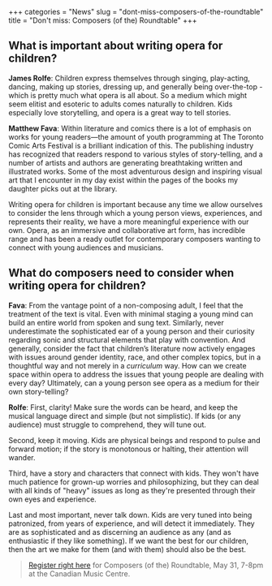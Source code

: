 +++
categories = "News"
slug = "dont-miss-composers-of-the-roundtable"
title = "Don&#039;t miss: Composers (of the) Roundtable"
+++

## What is important about writing opera for children?

**James Rolfe**: Children express themselves through singing, play-acting, dancing, making up stories, dressing up, and generally being over-the-top - which is pretty much what opera is all about. So a medium which might seem elitist and esoteric to adults comes naturally to children. Kids especially love storytelling, and opera is a great way to tell stories. 

**Matthew Fava**: Within literature and comics there is a lot of emphasis on works for young readers—the amount of youth programming at The Toronto Comic Arts Festival is a brilliant indication of this. The publishing industry has recognized that readers respond to various styles of story-telling, and a number of artists and authors are generating breathtaking written and illustrated works. Some of the most adventurous design and inspiring visual art that I encounter in my day exist within the pages of the books my daughter picks out at the library.

Writing opera for children is important because any time we allow ourselves to consider the lens through which a young person views, experiences, and represents their reality, we have a more meaningful experience with our own. Opera, as an immersive and collaborative art form, has incredible range and has been a ready outlet for contemporary composers wanting to connect with young audiences and musicians.

## What do composers need to consider when writing opera for children?

**Fava**: From the vantage point of a non-composing adult, I feel that the treatment of the text is vital. Even with minimal staging a young mind can build an entire world from spoken and sung text. Similarly, never underestimate the sophisticated ear of a young person and their curiosity regarding sonic and structural elements that play with convention. And generally, consider the fact that children’s literature now actively engages with issues around gender identity, race, and other complex topics, but in a thoughtful way and not merely in a *curriculum* way. How can we create space within opera to address the issues that young people are dealing with every day? Ultimately, can a young person see opera as a medium for their own story-telling?

**Rolfe**: First, clarity! Make sure the words can be heard, and keep the musical language direct and simple (but not simplistic). If kids (or any audience) must struggle to comprehend, they will tune out.

Second, keep it moving. Kids are physical beings and respond to pulse and forward motion; if the story is monotonous or halting, their attention will wander.

Third, have a story and characters that connect with kids. They won't have much patience for grown-up worries and philosophizing, but they can deal with all kinds of "heavy" issues as long as they're presented through their own eyes and experience.

Last and most important, never talk down. Kids are very tuned into being patronized, from years of experience, and will detect it immediately. They are as sophisticated and as discerning an audience as any (and as enthusiastic if they like something). If we want the best for our children, then the art we make for them (and with them) should also be the best.

>[Register right here](https://musiccentre.secure.force.com/ticket/#sections_a0F1a000004CS3qEAG) for Composers (of the) Roundtable, May 31, 7-8pm at the Canadian Music Centre.
